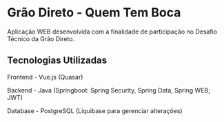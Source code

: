 # Grão Direto - Quem Tem Boca
Aplicação WEB desenvolvida com a finalidade de participação no Desafio Técnico da Grão Direto.

## Tecnologias Utilizadas
Frontend - Vue.js (Quasar)

Backend - Java (Springboot: Spring Security, Spring Data, Spring WEB; JWT)

Database - PostgreSQL (Liquibase para gerenciar alterações)
